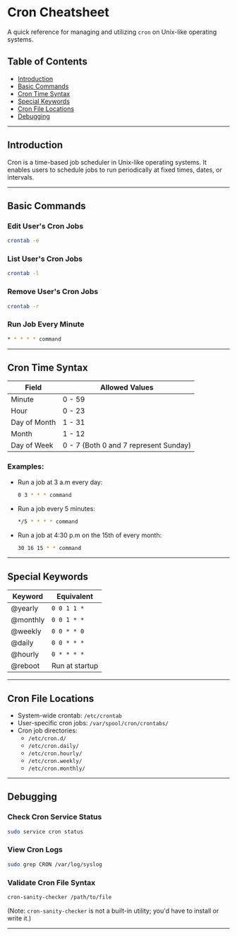 # Cron Cheatsheet

A quick reference for managing and utilizing `cron` on Unix-like operating systems.

## Table of Contents
- [Introduction](#introduction)
- [Basic Commands](#basic-commands)
- [Cron Time Syntax](#cron-time-syntax)
- [Special Keywords](#special-keywords)
- [Cron File Locations](#cron-file-locations)
- [Debugging](#debugging)

---

## Introduction

Cron is a time-based job scheduler in Unix-like operating systems. It enables users to schedule jobs to run periodically at fixed times, dates, or intervals.

---

## Basic Commands

### Edit User's Cron Jobs
```bash
crontab -e
```

### List User's Cron Jobs
```bash
crontab -l
```

### Remove User's Cron Jobs
```bash
crontab -r
```

### Run Job Every Minute
```bash
* * * * * command
```

---

## Cron Time Syntax

Field        | Allowed Values
------------ | --------------
Minute       | 0 - 59
Hour         | 0 - 23
Day of Month | 1 - 31
Month        | 1 - 12
Day of Week  | 0 - 7 (Both 0 and 7 represent Sunday)

### Examples:

- Run a job at 3 a.m every day:
  ```bash
  0 3 * * * command
  ```
  
- Run a job every 5 minutes:
  ```bash
  */5 * * * * command
  ```
  
- Run a job at 4:30 p.m on the 15th of every month:
  ```bash
  30 16 15 * * command
  ```

---

## Special Keywords

Keyword | Equivalent
-------  | ----------
@yearly  | `0 0 1 1 *`
@monthly | `0 0 1 * *`
@weekly  | `0 0 * * 0`
@daily   | `0 0 * * *`
@hourly  | `0 * * * *`
@reboot  | Run at startup

---

## Cron File Locations

- System-wide crontab: `/etc/crontab`
- User-specific cron jobs: `/var/spool/cron/crontabs/`
- Cron job directories:
  - `/etc/cron.d/`
  - `/etc/cron.daily/`
  - `/etc/cron.hourly/`
  - `/etc/cron.weekly/`
  - `/etc/cron.monthly/`

---

## Debugging

### Check Cron Service Status
```bash
sudo service cron status
```

### View Cron Logs
```bash
sudo grep CRON /var/log/syslog
```

### Validate Cron File Syntax
```bash
cron-sanity-checker /path/to/file
```
(Note: `cron-sanity-checker` is not a built-in utility; you'd have to install or write it.)

---
